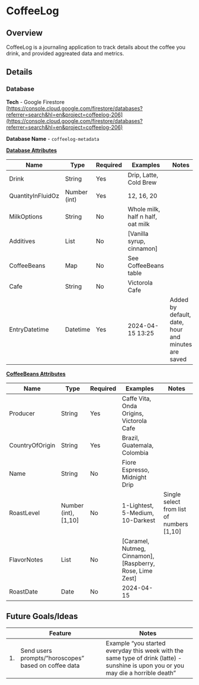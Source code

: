 # CoffeeLog

## Overview

CoffeeLog is a journaling application to track details about the coffee you drink, and provided aggreated data and metrics.

## Details

### Database

**Tech** - Google Firestore [https://console.cloud.google.com/firestore/databases?referrer=search&hl=en&project=coffeelog-206](https://console.cloud.google.com/firestore/databases?referrer=search&hl=en&project=coffeelog-206)

**Database Name** - `coffeelog-metadata`

**[Database Attributes](https://www.notion.so/CoffeeLog-a85ea1b4728246d882816c12817bc87f?pvs=21)**

| Name | Type | Required | Examples | Notes |
| --- | --- | --- | --- | --- |
| Drink | String | Yes | Drip, Latte, Cold Brew |  |
| QuantityInFluidOz | Number (int) | Yes | 12, 16, 20 |  |
| MilkOptions | String | No | Whole milk, half n half, oat milk |  |
| Additives | List<String> | No | [Vanilla syrup, cinnamon] |  |
| CoffeeBeans | Map | No | See CoffeeBeans table |  |
| Cafe | String | No | Victorola Cafe |  |
| EntryDatetime | Datetime | Yes | 2024-04-15 13:25 | Added by default, date, hour and minutes are saved |

**[CoffeeBeans Attributes](https://www.notion.so/CoffeeLog-a85ea1b4728246d882816c12817bc87f?pvs=21)**

| Name | Type | Required | Examples | Notes |
| --- | --- | --- | --- | --- |
| Producer | String | Yes | Caffe Vita, Onda Origins, Victorola Cafe |  |
| CountryOfOrigin | String | Yes | Brazil, Guatemala, Colombia |  |
| Name | String | No | Fiore Espresso, Midnight Drip |  |
| RoastLevel | Number (int), [1,10] | No | 1-Lightest, 5-Medium, 10-Darkest | Single select from list of numbers [1,10] |
| FlavorNotes | List<String> | No | [Caramel, Nutmeg, Cinnamon], [Raspberry, Rose, Lime Zest] |  |
| RoastDate | Date | No | 2024-04-15 |  |

## Future Goals/Ideas

|  | Feature | Notes |
| --- | --- | --- |
| 1. | Send users prompts/”horoscopes” based on coffee data | Example “you started everyday this week with the same type of drink (latte) - sunshine is upon you or you may die a horrible death” |

